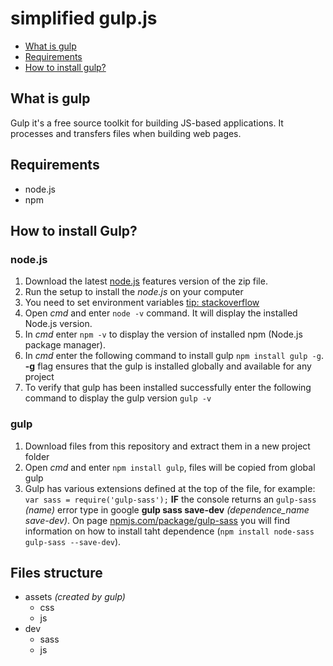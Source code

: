 # simplified gulp.js

- [What is gulp](#what-is-gulp)
- [Requirements](#requirements)
- [How to install gulp?](#how-to-install-gulp)

## What is gulp

Gulp it's a free source toolkit for building JS-based applications. It processes and transfers files when building web pages.

## Requirements

- node.js
- npm

## How to install Gulp?

### node.js

1. Download the latest [node.js](https://nodejs.org/en/) features version of the zip file.
2. Run the setup to install the *node.js* on your computer
3. You need to set environment variables [tip: stackoverflow](https://stackoverflow.com/questions/27864040/fixing-npm-path-in-windows-8-and-10)
4. Open *cmd* and enter `node -v` command. It will display the installed Node.js version.
5. In *cmd* enter `npm -v` to display the version of installed npm (Node.js package manager).
6. In *cmd* enter the following command to install gulp `npm install gulp -g`. **-g** flag ensures that the gulp is installed globally and available for any project
7. To verify that gulp has been installed successfully enter the following command to display the gulp version `gulp -v`

### gulp

1. Download files from this repository and extract them in a new project folder
2. Open *cmd* and enter `npm install gulp`, files will be copied from global gulp
3. Gulp has various extensions defined at the top of the file, for example: `var sass = require('gulp-sass');` **IF** the console returns an `gulp-sass` *(name)* error type in google **gulp sass save-dev** *(dependence_name save-dev)*. On page [npmjs.com/package/gulp-sass](https://www.npmjs.com/package/gulp-sass) you will find information on how to install taht dependence (`npm install node-sass gulp-sass --save-dev`).

## Files structure

- assets *(created by gulp)*
    - css
    - js
- dev
    - sass
    - js